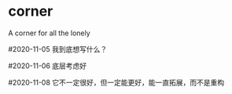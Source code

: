 # corner
A corner for all the lonely

#2020-11-05
我到底想写什么？

#2020-11-06
底层考虑好

#2020-11-08
它不一定很好，但一定能更好，能一直拓展，而不是重构
